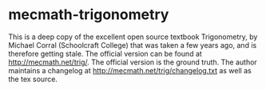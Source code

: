 # mecmath-trigonometry

This is a deep copy of the excellent open source textbook Trigonometry, by Michael Corral (Schoolcraft College) that was taken a few years ago, and is therefore getting stale.
The official version can be found at <http://mecmath.net/trig/>. The official version is the ground truth. The author maintains a changelog at http://mecmath.net/trig/changelog.txt as well as the tex source.
